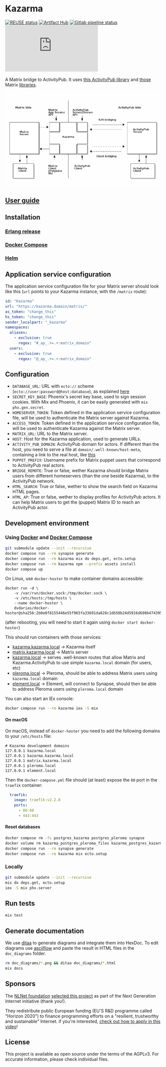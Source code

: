 # Kazarma

[![REUSE status](https://api.reuse.software/badge/gitlab.com/kazarma/kazarma)](https://api.reuse.software/info/gitlab.com/kazarma/kazarma)
[![Artifact Hub](https://img.shields.io/endpoint?url=https://artifacthub.io/badge/repository/kazarma)](https://artifacthub.io/packages/helm/kazarma/kazarma)
[![Gitlab pipeline status](https://img.shields.io/gitlab/pipeline-status/kazarma/kazarma?branch=main)](https://gitlab.com/kazarma/kazarma/-/pipelines)
[![Matrix room](https://img.shields.io/matrix/kazarma:matrix.org)](https://matrix.to/#/#kazarma:matrix.org?via=matrix.org)

A Matrix bridge to ActivityPub. It uses [this ActivityPub library](https://github.com/commonspub/ActivityPub) and [those](https://gitlab.com/kazarma/matrix_app_service.ex) Matrix [libraries](https://gitlab.com/uhoreg/polyjuice_client).

![overview](doc_diagrams/overview.png)

## [User guide](https://docs.kazar.ma/category/user-guide)

## Installation

### [Erlang release](https://docs.kazar.ma/administrator-guide/docker-compose)

### [Docker Compose](https://docs.kazar.ma/administrator-guide/docker-compose)

### [Helm](https://docs.kazar.ma/administrator-guide/docker-compose)

## Application service configuration

The application service configuration file for your Matrix server should look like this (`url` points to your Kazarma instance, with the `/matrix` route):

```yaml
id: "Kazarma"
url: "https://kazarma.domain/matrix/"
as_token: "change_this"
hs_token: "change_this"
sender_localpart: "_kazarma"
namespaces:
  aliases:
    - exclusive: true
      regex: "#_ap_.+=.+:matrix_domain"
  users:
    - exclusive: true
      regex: "@_ap_.+=.+:matrix_domain"
```

## Configuration

- `DATABASE_URL`: URL with `ecto://` scheme (`ecto://user:password@host:database`), as explained [here](https://hexdocs.pm/ecto/Ecto.Repo.html#module-urls)
- `SECRET_KEY_BASE`: Phoenix's secret key base, used to sign session cookies. With Mix and Phoenix, it can be easily generated with `mix phx.gen.secret`.
- `HOMESERVER_TOKEN`: Token defined in the application service configuration file, will be used to authenticate the Matrix server against Kazarma.
- `ACCESS_TOKEN`: Token defined in the application service configuration file, will be used to authenticate Kazarma against the Matrix server.
- `MATRIX_URL`: URL to the Matrix server.
- `HOST`: Host for the Kazarma application, used to generate URLs.
- `ACTIVITY_PUB_DOMAIN`: ActivityPub domain for actors. If different than the host, you need to serve a file at `domain/.well-known/host-meta`, containing a link to the real host, like [this](./infra/dev/delegation/host-meta)
- `PUPPET_PREFIX`: Username prefix for Matrix puppet users that correspond to ActivityPub real actors.
- `BRIDGE_REMOTE`: True or false, wether Kazarma should bridge Matrix users from different homeservers (than the one beside Kazarma), to the ActivityPub network.
- `HTML_SEARCH`: True or false, wether to show the search field on Kazarma HTML pages.
- `HTML_AP`: True or false, wether to display profiles for ActivityPub actors. It can help Matrix users to get the (puppet) Matrix ID to reach an ActivityPub actor.

## Development environment

### Using [Docker](https://docs.docker.com/get-docker/) and [Docker Compose](https://docs.docker.com/compose/install/)

```bash
git submodule update --init --recursive
docker compose run --rm synapse generate
docker compose run --rm kazarma mix do deps.get, ecto.setup
docker compose run --rm kazarma npm --prefix assets install
docker compose up
```

On Linux, use `docker-hoster` to make container domains accessible:
```
docker run -d \
    -v /var/run/docker.sock:/tmp/docker.sock \
    -v /etc/hosts:/tmp/hosts \
    --name docker-hoster \
    dvdarias/docker-hoster@sha256:2b0e0f8155446e55f965fa33691da828c1db50b24d5916d690b47439524291ba
```

(after rebooting, you will need to start it again using `docker start docker-hoster`)

This should run containers with those services:

- [kazarma.kazarma.local](http://kazarma.kazarma.local) -> Kazarma itself
- [matrix.kazarma.local](http://matrix.kazarma.local) -> Matrix server
- [kazarma.local](http://kazarma.local) -> serves .well-known routes that allow
  Matrix and Kazarma.ActivityPub to use simple `kazarma.local` domain (for
  users, etc)
- [pleroma.local](http://pleroma.local) -> Pleroma, should be able to address
  Matrix users using `kazarma.local` domain
- [element.local](http://element.local) -> Element, will connect to Synapse,
  should then be able to address Pleroma users using `pleroma.local` domain

You can also start an IEx console:

```bash
docker compose run --rm kazarma iex -S mix
```

#### On macOS

On macOS, instead of `docker-hoster` you need to add the following domains to your `/etc/hosts` file:
```
# Kazarma development domains
127.0.0.1 kazarma.local
127.0.0.1 kazarma.kazarma.local
127.0.0.1 matrix.kazarma.local
127.0.0.1 pleroma.local
127.0.0.1 element.local
```

Then the `docker-compose.yml` file should (at least) expose the `80` port in the `traefik` container:

```yaml
  traefik:
    image: traefik:v2.2.0
    ports:
      - 80:80
      - 443:443
```

#### Reset databases

```bash
docker compose rm -fs postgres_kazarma postgres_pleroma synapse
docker volume rm kazarma_postgres_pleroma_files kazarma_postgres_kazarma_files kazarma_synapse_files
docker compose run --rm synapse generate
docker compose run --rm kazarma mix ecto.setup
```

### Locally

```bash
git submodule update --init --recursive
mix do deps.get, ecto.setup
iex -S mix phx.server
```

## Run tests

```bash
mix test
```

## Generate documentation

We use [ditaa](http://ditaa.sourceforge.net) to generate diagrams and integrate them into HexDoc. To edit diagrams use [asciiflow](http://asciiflow.com/) and paste the result in HTML files in the `doc_diagrams` folder.

```bash
rm doc_diagrams/*.png && ditaa doc_diagrams/*.html
mix docs
```

## Sponsors

The [NLNet foundation](https://nlnet.nl/) [selected this project](https://nlnet.nl/project/Matrix-CommonsPub/) as part of the Next Generation Internet initiative (thank you!).

They redistribute public European funding (EU'S R&D programme called "Horizon 2020") to finance programming efforts on a "resilient, trustworthy and sustainable" Internet. if you're interested, [check out how to apply in this video](https://media.ccc.de/v/36c3-10795-ngi_zero_a_treasure_trove_of_it_innovation)!


## License 

This project is available as open source under the terms of the AGPLv3. For accurate information, please check individual files.
